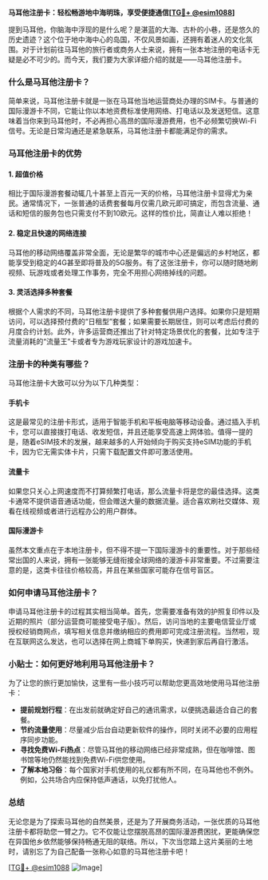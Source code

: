**马耳他注册卡：轻松畅游地中海明珠，享受便捷通信[[TG💪+ @esim1088](https://t.me/s/esim1088)]**

提到马耳他，你脑海中浮现的是什么呢？是湛蓝的大海、古朴的小巷，还是悠久的历史遗迹？这个位于地中海中心的岛国，不仅风景如画，还拥有着迷人的文化氛围。对于计划前往马耳他的旅行者或商务人士来说，拥有一张本地注册的电话卡无疑是必不可少的。而今天，我们要为大家详细介绍的就是——马耳他注册卡。

### 什么是马耳他注册卡？

简单来说，马耳他注册卡就是一张在马耳他当地运营商处办理的SIM卡。与普通的国际漫游卡不同，它能让你以本地资费标准使用网络、打电话以及发送短信。这意味着当你来到马耳他时，不必再担心高昂的国际漫游费用，也不必频繁切换Wi-Fi信号。无论是日常沟通还是紧急联系，马耳他注册卡都能满足你的需求。

### 马耳他注册卡的优势

#### 1. **超值价格**
相比于国际漫游套餐动辄几十甚至上百元一天的价格，马耳他注册卡显得尤为亲民。通常情况下，一张普通的话费套餐每月仅需几欧元即可搞定，而包含流量、通话和短信的服务包也只需支付不到10欧元。这样的性价比，简直让人难以拒绝！

#### 2. **稳定且快速的网络连接**
马耳他的移动网络覆盖非常全面，无论是繁华的城市中心还是偏远的乡村地区，都能享受到稳定的4G甚至即将普及的5G服务。有了这张注册卡，你可以随时随地刷视频、玩游戏或者处理工作事务，完全不用担心网络掉线的问题。

#### 3. **灵活选择多种套餐**
根据个人需求的不同，马耳他注册卡提供了多种套餐供用户选择。如果你只是短期访问，可以选择预付费的“日租型”套餐；如果需要长期居住，则可以考虑后付费的月度合约计划。此外，许多运营商还推出了针对特定场景优化的套餐，比如专注于流量消耗的“流量王”卡或者专为游戏玩家设计的游戏加速卡。

### 注册卡的种类有哪些？

马耳他注册卡大致可以分为以下几种类型：

#### 手机卡
这是最常见的注册卡形式，适用于智能手机和平板电脑等移动设备。通过插入手机卡，您可以直接拨打电话、收发短信，并且还能享受高速上网体验。值得一提的是，随着eSIM技术的发展，越来越多的人开始倾向于购买支持eSIM功能的手机卡，因为它无需实体卡片，只需下载配置文件即可激活使用。

#### 流量卡
如果您只关心上网速度而不打算频繁打电话，那么流量卡将是您的最佳选择。这类卡通常不提供语音通话功能，但会赠送大量的数据流量。适合喜欢刷社交媒体、观看在线视频或者进行远程办公的用户群体。

#### 国际漫游卡
虽然本文重点在于本地注册卡，但不得不提一下国际漫游卡的重要性。对于那些经常出国的人来说，拥有一张能够无缝衔接全球网络的漫游卡非常重要。不过需要注意的是，这类卡往往价格较高，并且在某些国家可能存在信号盲区。

### 如何申请马耳他注册卡？

申请马耳他注册卡的过程其实相当简单。首先，您需要准备有效的护照复印件以及近期的照片（部分运营商可能接受电子版）。然后，访问当地的主要电信营业厅或授权经销商网点，填写相关信息并缴纳相应的费用即可完成注册流程。当然啦，现在互联网这么发达，也可以选择在网上商城下单购买，快递到家后再自行激活。

### 小贴士：如何更好地利用马耳他注册卡？

为了让您的旅行更加愉快，这里有一些小技巧可以帮助您更高效地使用马耳他注册卡：

- **提前规划行程**：在出发前就确定好自己的通讯需求，以便挑选最适合自己的套餐。
- **节约流量使用**：尽量减少后台自动更新软件的操作，同时关闭不必要的应用程序同步功能。
- **寻找免费Wi-Fi热点**：尽管马耳他的移动网络已经非常成熟，但在咖啡馆、图书馆等地仍然能找到免费Wi-Fi供您使用。
- **了解本地习俗**：每个国家对手机使用的礼仪都有所不同，在马耳他也不例外。例如，公共场合内应保持低声通话，以免打扰他人。

### 总结

无论您是为了探索马耳他的自然美景，还是为了开展商务活动，一张优质的马耳他注册卡都将助您一臂之力。它不仅能让您摆脱高昂的国际漫游费困扰，更能确保您在异国他乡依然能够保持畅通无阻的联络。所以，下次当您踏上这片美丽的土地时，请别忘了为自己配备一张称心如意的马耳他注册卡吧！

[[TG💪+ @esim1088](https://t.me/s/esim1088) ![Image](https://i.postimg.cc/4NQfJmqS/Snipaste-2025-05-13-00-14-12.png)]